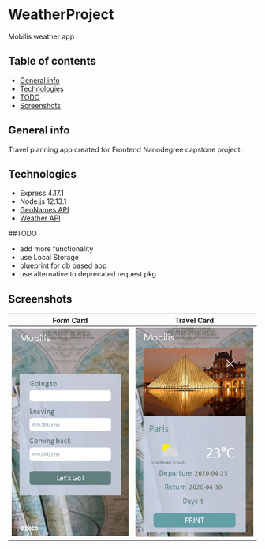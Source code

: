 # WeatherProject
 Mobilis weather app

## Table of contents
* [General info](#general-info)
* [Technologies](#technologies)
* [TODO](#to-do)
* [Screenshots](#screenshots)


## General info
Travel planning app created for Frontend Nanodegree capstone project.

## Technologies
* Express 4.17.1
* Node.js 12.13.1
* [GeoNames API](http://www.geonames.org/export/ "GeoNames API")
* [Weather API](https://www.weatherbit.io/api "Weather API")

##TODO
- add more functionality
- use Local Storage
- blueprint for db based app
- use alternative to deprecated request pkg

## Screenshots
Form Card             |  Travel Card
:-------------------------:|:-------------------------:
![Form Card](./screenshots/screen1.png)  |  ![Travel Card](./screenshots/screen2.png)
